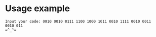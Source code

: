 # Usage example

```
Input your code: 0010 0010 0111 1100 1000 1011 0010 1111 0010 0011 0010 011
=^_^=
```
